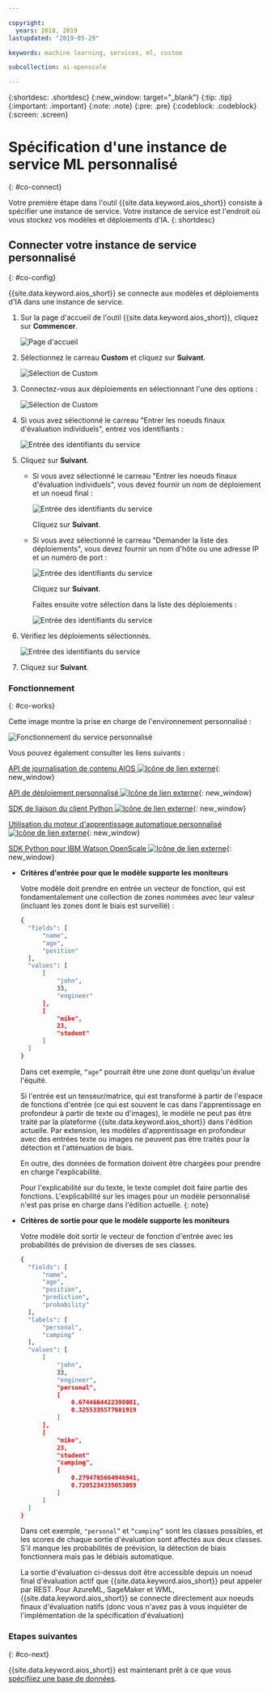 ```yaml
---

copyright:
  years: 2018, 2019
lastupdated: "2019-05-29"

keywords: machine learning, services, ml, custom 

subcollection: ai-openscale

---
```


{:shortdesc: .shortdesc}
{:new_window: target="_blank"}
{:tip: .tip}
{:important: .important}
{:note: .note}
{:pre: .pre}
{:codeblock: .codeblock}
{:screen: .screen}

# Spécification d'une instance de service ML personnalisé
{: #co-connect}

Votre première étape dans l'outil {{site.data.keyword.aios_short}} consiste à spécifier une instance de service. Votre instance de service est l'endroit où vous stockez vos modèles et déploiements d'IA.
{: shortdesc}

## Connecter votre instance de service personnalisé
{: #co-config}

{{site.data.keyword.aios_short}} se connecte aux modèles et déploiements d'IA dans une instance de service.

1.  Sur la page d'accueil de l'outil {{site.data.keyword.aios_short}}, cliquez sur **Commencer**.

    ![Page d'accueil](images/gs-config-start.png)

2.  Sélectionnez le carreau **Custom** et cliquez sur **Suivant**.

    ![Sélection de Custom](images/connect-custom.png)

3.  Connectez-vous aux déploiements en sélectionnant l'une des options :

    ![Sélection de Custom](images/connect-custom-deploy.png)

4.  Si vous avez sélectionné le carreau "Entrer les noeuds finaux d'évaluation individuels", entrez vos identifiants :

    ![Entrée des identifiants du service](images/connect-custom-cred.png)

5.  Cliquez sur **Suivant**.

    - Si vous avez sélectionné le carreau "Entrer les noeuds finaux d'évaluation individuels", vous devez fournir un nom de déploiement et un noeud final :

      ![Entrée des identifiants du service](images/connect-custom-endpoint.png)

      Cliquez sur **Suivant**.

    - Si vous avez sélectionné le carreau "Demander la liste des déploiements", vous devez fournir un nom d'hôte ou une adresse IP et un numéro de port :

      ![Entrée des identifiants du service](images/connect-custom-apiendpoint.png)

      Cliquez sur **Suivant**.

      Faites ensuite votre sélection dans la liste des déploiements :

      ![Entrée des identifiants du service](images/connect-custom-apiendpoint2.png)

6.  Vérifiez les déploiements sélectionnés.

    ![Entrée des identifiants du service](images/connect-custom-deploy2.png)

7.  Cliquez sur **Suivant**.

### Fonctionnement
{: #co-works}

Cette image montre la prise en charge de l'environnement personnalisé :

![Fonctionnement du service personnalisé](images/custom-how-works.png)

Vous pouvez également consulter les liens suivants :

[API de journalisation de contenu AIOS
![Icône de lien externe](../../icons/launch-glyph.svg "Icône de lien externe")](https://{DomainName}/apidocs/ai-openscale#publish-scoring-payload){: new_window}

[API de déploiement personnalisé
![Icône de lien externe](../../icons/launch-glyph.svg "Icône de lien externe")](https://aiopenscale-custom-deployement-spec.mybluemix.net/){: new_window}

[SDK de liaison du client Python
![Icône de lien externe](../../icons/launch-glyph.svg "Icône de lien externe")](http://ai-openscale-python-client.mybluemix.net/#bindings){: new_window}

[Utilisation du moteur d'apprentissage automatique personnalisé
![Icône de lien externe](../../icons/launch-glyph.svg "Icône de lien externe")](https://github.com/pmservice/ai-openscale-tutorials/blob/master/notebooks/AI%20OpenScale%20and%20Custom%20ML%20Engine.ipynb){: new_window}

[SDK Python pour IBM Watson OpenScale
![Icône de lien externe](../../icons/launch-glyph.svg "Icône de lien externe")](https://pypi.org/project/ibm-ai-openscale/){: new_window}

- **Critères d'entrée pour que le modèle supporte les moniteurs**

  Votre modèle doit prendre en entrée un vecteur de fonction, qui est fondamentalement une collection de zones nommées avec leur valeur
(incluant les zones dont le biais est surveillé) :

  ```bash
  {
    "fields": [
        "name",
        "age",
        "position"
    ],
    "values": [
        [
            "john",
            33,
            "engineer"
        ],
        [
            "mike",
            23,
            "student"
        ]
    ]
  }
  ```

  Dans cet exemple, `“age”` pourrait être une zone dont quelqu'un évalue l'équité.

  Si l'entrée est un tenseur/matrice,
qui est transformé à partir de l'espace de fonctions d'entrée
(ce qui est souvent le cas dans l'apprentissage en profondeur à partir de texte ou d'images),
le modèle ne peut pas être traité par la plateforme {{site.data.keyword.aios_short}} dans l'édition actuelle. Par extension, les modèles d'apprentissage en profondeur avec des entrées texte ou images ne peuvent pas être traités pour la détection et l'atténuation de biais.

  En outre, des données de formation doivent être chargées pour prendre en charge l'explicabilité.

  Pour l'explicabilité sur du texte, le texte complet doit faire partie des fonctions. L'explicabilité sur les images pour un modèle personnalisé n'est pas prise en charge dans l'édition actuelle.
  {: note}

- **Critères de sortie pour que le modèle supporte les moniteurs**

  Votre modèle doit sortir le vecteur de fonction d'entrée avec les probabilités de prévision de diverses de ses classes.

  ```bash
  {
    "fields": [
        "name",
        "age",
        "position",
        "prediction",
        "probability"
    ],
    "labels": [
        "personal",
        "camping"
    ],
    "values": [
        [
            "john",
            33,
            "engineer",
            "personal",
            [
                0.6744664422398081,
                0.3255335577601919
            ]
        ],
        [
            "mike",
            23,
            "student"
            "camping",
            [
                0.2794765664946941,
                0.7205234335053059
            ]
        ]
    ]
  }
  ```

  Dans cet exemple, `"personal”` et `“camping”` sont les classes possibles,
et les scores de chaque sortie d'évaluation sont affectés aux deux classes. S'il manque les probabilités de prévision, la détection de biais fonctionnera mais pas le débiais automatique.

  La sortie d'évaluation ci-dessus doit être accessible depuis un noeud final d'évaluation actif
que {{site.data.keyword.aios_short}} peut appeler par REST. Pour AzureML, SageMaker et WML, {{site.data.keyword.aios_short}} se connecte directement aux noeuds finaux d'évaluation natifs
(donc vous n'avez pas à vous inquiéter de l'implémentation de la spécification d'évaluation)

### Etapes suivantes
{: #co-next}

{{site.data.keyword.aios_short}} est maintenant prêt
à ce que vous [spécifiiez une base de données](/docs/services/ai-openscale?topic=ai-openscale-connect-db).
